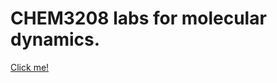 
# CHEM3208 labs for molecular dynamics.

[Click me!](https://lilyminium.github.io/chem3208/forcefields)
